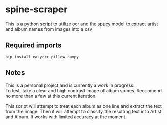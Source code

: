# spine-scraper
This is a python script to utilize ocr and the spacy model to extract artist and album names from images into a csv

## Required imports

```pip install easyocr pillow numpy```

## Notes

This is a personal project and is currently a work in progress.  
To test, take a clear and high contrast image of album spines. Reccomend no more than a few at this current iteration.

This script will attempt to treat each album as one line and extract the text from the image.
Then it will attempt to classify the resulting text into Artist and Album.
It works with limited accuracy at the moment.
